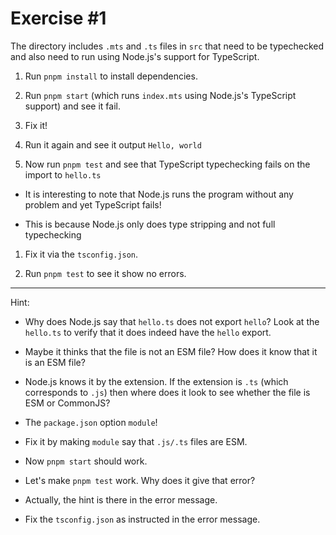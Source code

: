 # Exercise #1

The directory includes `.mts` and `.ts` files in `src` that need to be typechecked and also need to run
using Node.js's support for TypeScript.

1. Run `pnpm install` to install dependencies.

1. Run `pnpm start` (which runs `index.mts` using Node.js's TypeScript support)
   and see it fail.

1. Fix it!

1. Run it again and see it output `Hello, world`

1. Now run `pnpm test` and see that TypeScript typechecking fails on the import to `hello.ts`

  - It is interesting to note that Node.js runs the program without any problem and yet TypeScript fails!

  - This is because Node.js only does type stripping and not full typechecking

1. Fix it via the `tsconfig.json`.

1. Run `pnpm test` to see it show no errors.


---

Hint:

- Why does Node.js say that `hello.ts` does not export `hello`? Look at the `hello.ts` to verify that it does
  indeed have the `hello` export.

- Maybe it thinks that the file is not an ESM file? How does it know that it is an ESM file?

- Node.js knows it by the extension. If the extension is `.ts` (which corresponds to `.js`) then where does it look
  to see whether the file is ESM or CommonJS?

- The `package.json` option `module`!

- Fix it by making `module` say that `.js/.ts` files are ESM.

- Now `pnpm start` should work.

- Let's make `pnpm test` work. Why does it give that error?

- Actually, the hint is there in the error message.

- Fix the `tsconfig.json` as instructed in the error message.
